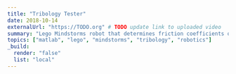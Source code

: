 ```yaml
---
title: "Tribology Tester"
date: 2018-10-14
externalUrl: "https://TODO.org" # TODO update link to uploaded video
summary: "Lego Mindstorms robot that determines friction coefficients of a material. Winner of the 2018 ARM prize at the University of Cambridge."
topics: ["matlab", "lego", "mindstorms", "tribology", "robotics"]
_build:
  render: "false"
  list: "local"
---
```

